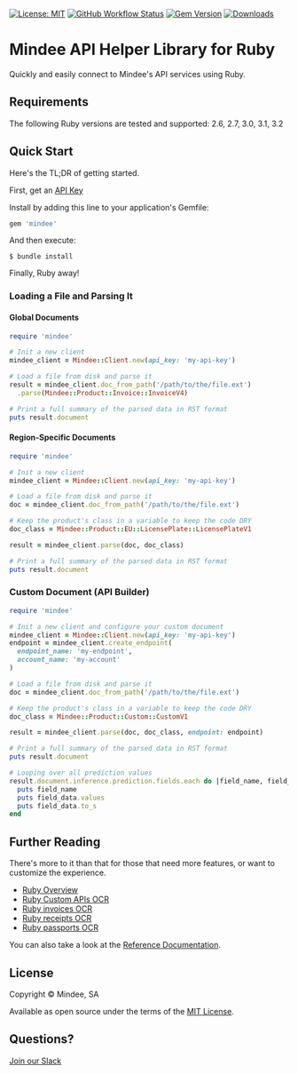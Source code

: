 [![License: MIT](https://img.shields.io/github/license/mindee/mindee-api-ruby)](https://opensource.org/licenses/MIT) [![GitHub Workflow Status](https://img.shields.io/github/actions/workflow/status/mindee/mindee-api-ruby/test.yml)](https://github.com/mindee/mindee-api-ruby) [![Gem Version](https://img.shields.io/gem/v/mindee)](https://rubygems.org/gems/mindee) [![Downloads](https://img.shields.io/gem/dt/mindee.svg)](https://rubygems.org/gems/mindee)

# Mindee API Helper Library for Ruby
Quickly and easily connect to Mindee's API services using Ruby.

## Requirements
The following Ruby versions are tested and supported: 2.6, 2.7, 3.0, 3.1, 3.2

## Quick Start
Here's the TL;DR of getting started.

First, get an [API Key](https://developers.mindee.com/docs/create-api-key)

Install by adding this line to your application's Gemfile:

```ruby
gem 'mindee'
```

And then execute:

    $ bundle install

Finally, Ruby away!

### Loading a File and Parsing It

#### Global Documents
```ruby
require 'mindee'

# Init a new client
mindee_client = Mindee::Client.new(api_key: 'my-api-key')

# Load a file from disk and parse it
result = mindee_client.doc_from_path('/path/to/the/file.ext')
  .parse(Mindee::Product::Invoice::InvoiceV4)

# Print a full summary of the parsed data in RST format
puts result.document
```

#### Region-Specific Documents
```ruby
require 'mindee'

# Init a new client
mindee_client = Mindee::Client.new(api_key: 'my-api-key')

# Load a file from disk and parse it
doc = mindee_client.doc_from_path('/path/to/the/file.ext')

# Keep the product's class in a variable to keep the code DRY
doc_class = Mindee::Product::EU::LicensePlate::LicensePlateV1

result = mindee_client.parse(doc, doc_class)

# Print a full summary of the parsed data in RST format
puts result.document
```

### Custom Document (API Builder)
```ruby
require 'mindee'

# Init a new client and configure your custom document
mindee_client = Mindee::Client.new(api_key: 'my-api-key')
endpoint = mindee_client.create_endpoint(
  endpoint_name: 'my-endpoint',
  account_name: 'my-account'
)

# Load a file from disk and parse it
doc = mindee_client.doc_from_path('/path/to/the/file.ext')

# Keep the product's class in a variable to keep the code DRY
doc_class = Mindee::Product::Custom::CustomV1

result = mindee_client.parse(doc, doc_class, endpoint: endpoint)

# Print a full summary of the parsed data in RST format
puts result.document

# Looping over all prediction values
result.document.inference.prediction.fields.each do |field_name, field_data|
  puts field_name
  puts field_data.values
  puts field_data.to_s
end
```

## Further Reading
There's more to it than that for those that need more features, or want to
customize the experience.

* [Ruby Overview](https://developers.mindee.com/docs/ruby-getting-started)
* [Ruby Custom APIs OCR](https://developers.mindee.com/docs/ruby-api-builder)
* [Ruby invoices OCR](https://developers.mindee.com/docs/ruby-invoice-ocr)
* [Ruby receipts OCR](https://developers.mindee.com/docs/ruby-receipt-ocr)
* [Ruby passports OCR](https://developers.mindee.com/docs/ruby-passport-ocr)

You can also take a look at the
[Reference Documentation](https://mindee.github.io/mindee-api-ruby/).


## License
Copyright © Mindee, SA

Available as open source under the terms of the [MIT License](https://opensource.org/licenses/MIT).

## Questions?
[Join our Slack](https://join.slack.com/t/mindee-community/shared_invite/zt-1jv6nawjq-FDgFcF2T5CmMmRpl9LLptw)
